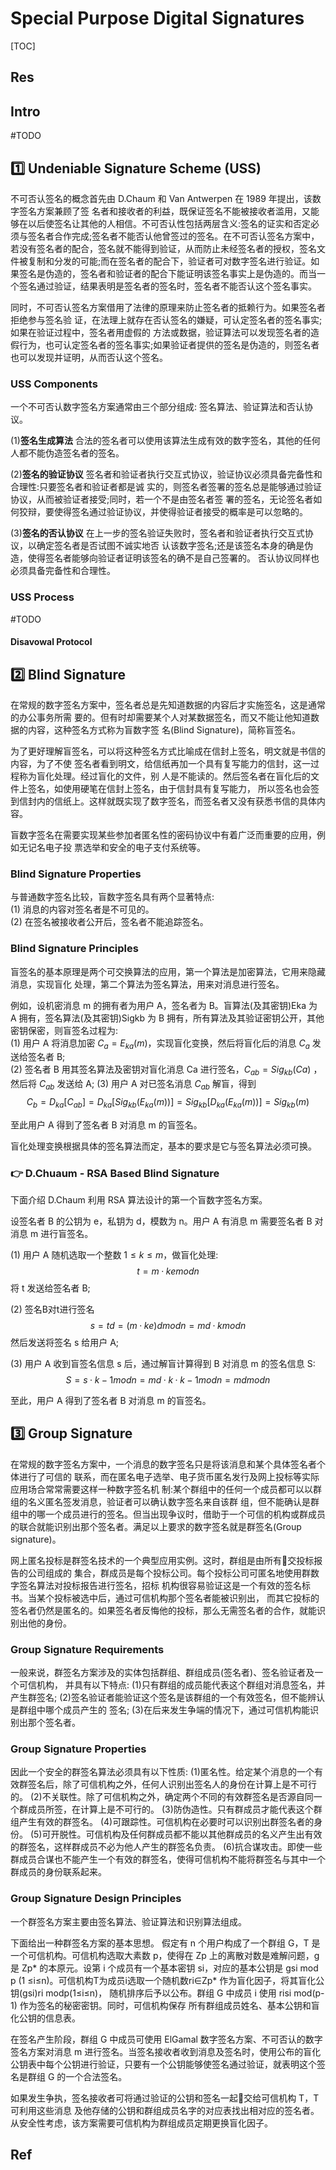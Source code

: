 # Special Purpose Digital Signatures

[TOC]



## Res


## Intro
#TODO 



## 1️⃣ Undeniable Signature Scheme (USS)
不可否认签名的概念首先由 D.Chaum 和 Van Antwerpen 在 1989 年提出，该数字签名方案兼顾了签 名者和接收者的利益，既保证签名不能被接收者滥用，又能够在以后使签名让其他的人相信。不可否认性包括两层含义:签名的证实和否定必须与签名者合作完成;签名者不能否认他曾签过的签名。在不可否认签名方案中，若没有签名者的配合，签名就不能得到验证，从而防止未经签名者的授权，签名文件被复制和分发的可能;而在签名者的配合下，验证者可对数字签名进行验证。如果签名是伪造的，签名者和验证者的配合下能证明该签名事实上是伪造的。而当一个签名通过验证，结果表明是签名者的签名时，签名者不能否认这个签名事实。

同时，不可否认签名方案借用了法律的原理来防止签名者的抵赖行为。如果签名者拒绝参与签名验 证，在法理上就存在否认签名的嫌疑，可认定签名者的签名事实;如果在验证过程中，签名者用虚假的 方法或数据，验证算法可以发现签名者的造假行为，也可认定签名者的签名事实;如果验证者提供的签名是伪造的，则签名者也可以发现并证明，从而否认这个签名。


### USS Components 
一个不可否认数字签名方案通常由三个部分组成: 签名算法、验证算法和否认协议。 

(1)**签名生成算法**
合法的签名者可以使用该算法生成有效的数字签名，其他的任何人都不能伪造签名者的签名。 

(2)**签名的验证协议**
签名者和验证者执行交互式协议，验证协议必须具备完备性和合理性:只要签名者和验证者都是诚 实的，则签名者签署的签名总是能够通过验证协议，从而被验证者接受;同时，若一个不是由签名者签 署的签名，无论签名者如何狡辩，要使得签名通过验证协议，并使得验证者接受的概率是可以忽略的。 

(3)**签名的否认协议**
在上一步的签名验证失败时，签名者和验证者执行交互式协议，以确定签名者是否试图不诚实地否 认该数字签名;还是该签名本身的确是伪造，使得签名者能够向验证者证明该签名的确不是自己签署的。 否认协议同样也必须具备完备性和合理性。


### USS Process

#TODO 

#### Disavowal Protocol



## 2️⃣ Blind Signature
在常规的数字签名方案中，签名者总是先知道数据的内容后才实施签名，这是通常的办公事务所需 要的。但有时却需要某个人对某数据签名，而又不能让他知道数据的内容，这种签名方式称为盲数字签 名(Blind Signature)，简称盲签名。

为了更好理解盲签名，可以将这种签名方式比喻成在信封上签名，明文就是书信的内容，为了不使 签名者看到明文，给信纸再加一个具有复写能力的信封，这一过程称为盲化处理。经过盲化的文件，别 人是不能读的。然后签名者在盲化后的文件上签名，如使用硬笔在信封上签名，由于信封具有复写能力， 所以签名也会签到信封内的信纸上。这样就既实现了数字签名，而签名者又没有获悉书信的具体内容。

盲数字签名在需要实现某些参加者匿名性的密码协议中有着广泛而重要的应用，例如无记名电子投 票选举和安全的电子支付系统等。


### Blind Signature Properties
与普通数字签名比较，盲数字签名具有两个显著特点:  
(1) 消息的内容对签名者是不可见的。  
(2) 在签名被接收者公开后，签名者不能追踪签名。 


### Blind Signature Principles
盲签名的基本原理是两个可交换算法的应用，第一个算法是加密算法，它用来隐藏消息，实现盲化 处理，第二个算法为签名算法，用来对消息进行签名。  

例如，设机密消息 m 的拥有者为用户 A，签名者为 B。盲算法(及其密钥)Eka 为 A 拥有，签名算法(及其密钥)Sigkb 为 B 拥有，所有算法及其验证密钥公开，其他密钥保密，则盲签名过程为:  
(1) 用户 A 将消息加密 $C_a=E_{ka}(m)$，实现盲化变换，然后将盲化后的消息 $C_a$ 发送给签名者 B;  
(2) 签名者 B 用其签名算法及密钥对盲化消息 Ca 进行签名，$C_{ab}=Sig_{kb}(Ca)$ ，然后将 $C_{ab}$ 发送给 A; (3) 用户 A 对已签名消息 $C_{ab}$ 解盲，得到
$$C_b=D_{ka}[C_{ab}]=D_{ka}[Sig_{kb}(E_{ka}(m))]=Sig_{kb}[D_{ka}(E_{ka}(m))]=Sig_{kb}(m)$$

至此用户 A 得到了签名者 B 对消息 m 的盲签名。

盲化处理变换根据具体的签名算法而定，基本的要求是它与签名算法必须可换。


### 👉 D.Chuaum - RSA Based Blind Signature
下面介绍 D.Chaum 利用 RSA 算法设计的第一个盲数字签名方案。  

设签名者 B 的公钥为 e，私钥为 d，模数为 n。用户 A 有消息 m 需要签名者 B 对消息 m 进行盲签名。

(1) 用户 A 随机选取一个整数 $1≤k≤m$，做盲化处理:
$$t=m·ke mod n$$
将 t 发送给签名者 B;


(2) 签名B对t进行签名 $$s = td = (m·ke)d mod n=md·k mod n$$
然后发送将签名 s 给用户 A;


(3) 用户 A 收到盲签名信息 s 后，通过解盲计算得到 B 对消息 m 的签名信息 S:
$$S=s·k-1 mod n=md·k·k-1 mod n=md mod n$$

至此，用户 A 得到了签名者 B 对消息 m 的盲签名。




## 3️⃣ Group Signature
在常规的数字签名方案中，一个消息的数字签名只是将该消息和某个具体签名者个体进行了可信的 联系，而在匿名电子选举、电子货币匿名发行及网上投标等实际应用场合常常需要这样一种数字签名机 制:某个群组中的任何一个成员都可以以群组的名义匿名签发消息，验证者可以确认数字签名来自该群 组，但不能确认是群组中的哪一个成员进行的签名。但当出现争议时，借助于一个可信的机构或群成员 的联合就能识别出那个签名者。满足以上要求的数字签名就是群签名(Group signature)。

网上匿名投标是群签名技术的一个典型应用实例。这时，群组是由所有􏰀交投标报告的公司组成的 集合，群成员是每个投标公司。每个投标公司可匿名地使用群数字签名算法对投标报告进行签名，招标 机构很容易验证这是一个有效的签名标书。当某个投标被选中后，通过可信机构那个签名者能被识别出， 而其它投标的签名者仍然是匿名的。如果签名者反悔他的投标，那么无需签名者的合作，就能识别出他的身份。

### Group Signature Requirements
一般来说，群签名方案涉及的实体包括群组、群组成员(签名者)、签名验证者及一个可信机构， 并具有以下特点:
(1)只有群组的成员能代表这个群组对消息签名，并产生群签名;
(2)签名验证者能验证这个签名是该群组的一个有效签名，但不能辨认是群组中哪个成员产生的 签名;
(3)在后来发生争端的情况下，通过可信机构能识别出那个签名者。


### Group Signature Properties
因此一个安全的群签名算法必须具有以下性质: 
(1)匿名性。给定某个消息的一个有效群签名后，除了可信机构之外，任何人识别出签名人的身份在计算上是不可行的。
(2)不关联性。除了可信机构之外，确定两个不同的有效群签名是否源自同一个群成员所签，在计算上是不可行的。
(3)防伪造性。只有群成员才能代表这个群组产生有效的群签名。 
(4)可跟踪性。可信机构在必要时可以识别出群签名者的身份。
(5)可开脱性。可信机构及任何群成员都不能以其他群成员的名义产生出有效的群签名，这样群成员不必为他人产生的群签名负责。 
(6)抗合谋攻击。即使一些群成员合谋也不能产生一个有效的群签名，使得可信机构不能将群签名与其中一个群成员的身份联系起来。


### Group Signature Design Principles
一个群签名方案主要由签名算法、验证算法和识别算法组成。

下面给出一种群签名方案的基本思想。
假定有 n 个用户构成了一个群组 G，T 是一个可信机构。可信机构选取大素数 p，使得在 Zp 上的离散对数是难解问题，g 是 Zp\* 的本原元。设第 i 个成员有一个基本密钥 si，对应的基本公钥是 gsi mod p (1 ≤i≤n)。可信机构T为成员i选取一个随机数ri∈Zp\* 作为盲化因子，将其盲化公钥(gsi)ri modp(1≤i≤n)， 随机排序后予以公布。群组 G 中成员 i 使用 risi mod(p-1) 作为签名的秘密密钥。同时，可信机构保存 所有群组成员姓名、基本公钥和盲化公钥的信息表。

在签名产生阶段，群组 G 中成员可使用 ElGamal 数字签名方案、不可否认的数字签名方案对消息 m 进行签名。当签名接收者收到消息及签名时，使用公布的盲化公钥表中每个公钥进行验证，只要有一个公钥能够使签名通过验证，就表明这个签名是群组 G 的一个合法签名。

如果发生争执，签名接收者可将通过验证的公钥和签名一起􏰀交给可信机构 T，T 可利用这些消息 及他存储的公钥和群组成员名字的对应表找出相对应的签名者。从安全性考虑，该方案需要可信机构为群组成员定期更换盲化因子。



## Ref


